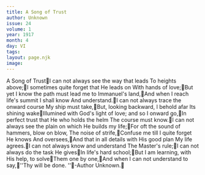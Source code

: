```yaml
---
title: A Song of Trust
author: Unknown
issue: 24
volume: 1
year: 1917
month: 4
day: VI
tags:
layout: page.njk
image:
---
```

A Song of TrustI can not always see the way that leads To heights above;I sometimes quite forget that He leads on With hands of love;But yet I know the path must lead me to Immanuel's land,And when I reach life's summit I shall know And understand.I can not always trace the onward course My ship must take,But, looking backward, I behold afar Its shining wakeIllumined with God's light of love; and so I onward go,In perfect trust that He who holds the helm The course must know.I can not always see the plain on which He builds my life;For oft the sound of hammers, blow on blow, The noise of strife,Confuse me till I quite forget He knows And oversees,And that in all details with His good plan My life agrees.I can not always know and understand The Master's rule;I can not always do the task He givesIn life's hard school;But I am learning, with His help, to solveThem one by one,And when I can not understand to say,''Thy will be done. ''-Author Unknown.
